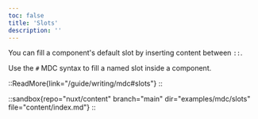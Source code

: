```yaml
---
toc: false
title: 'Slots'
description: ''
---
```


You can fill a component's default slot by inserting content between `::`.

Use the `#` MDC syntax to fill a named slot inside a component.

::ReadMore{link="/guide/writing/mdc#slots"}
::

::sandbox{repo="nuxt/content" branch="main" dir="examples/mdc/slots" file="content/index.md"}
::
